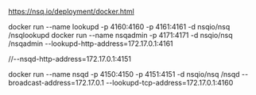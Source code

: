 
https://nsq.io/deployment/docker.html

docker run --name lookupd -p 4160:4160 -p 4161:4161 -d nsqio/nsq /nsqlookupd
docker run --name nsqadmin  -p 4171:4171   -d nsqio/nsq /nsqadmin  --lookupd-http-address=172.17.0.1:4161

//--nsqd-http-address=172.17.0.1:4151

docker run --name nsqd -p 4150:4150 -p 4151:4151 -d nsqio/nsq /nsqd --broadcast-address=172.17.0.1  --lookupd-tcp-address=172.17.0.1:4160